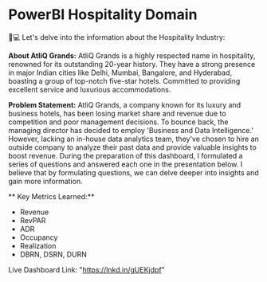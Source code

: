# PowerBI Hospitality Domain

👨💻 Let's delve into the information about the Hospitality Industry:

**About AtliQ Grands:**
  AtliQ Grands is a highly respected name in hospitality, renowned for its outstanding 20-year history. They have a strong presence in major Indian cities like Delhi, Mumbai, Bangalore, and Hyderabad, boasting a group of top-notch five-star hotels. Committed to providing excellent service and luxurious accommodations.

**Problem Statement:**
  AtliQ Grands, a company known for its luxury and business hotels, has been losing market share and revenue due to competition and poor management decisions. To bounce back, the managing director has decided to employ 'Business and Data Intelligence.' However, lacking an in-house data analytics team, they've chosen to hire an outside company to analyze their past data and provide valuable insights to boost revenue. During the preparation of this dashboard, I formulated a series of questions and answered each one in the presentation below. I believe that by formulating questions, we can delve deeper into insights and gain more information.

** Key Metrics Learned:**
- Revenue
- RevPAR
- ADR
- Occupancy
- Realization
- DBRN, DSRN, DURN

Live Dashboard Link: "https://lnkd.in/gUEKjdpf" 
